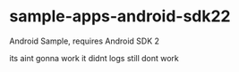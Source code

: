 # sample-apps-android-sdk22
Android Sample, requires Android SDK 2

its aint gonna work
it didnt
logs still dont work
